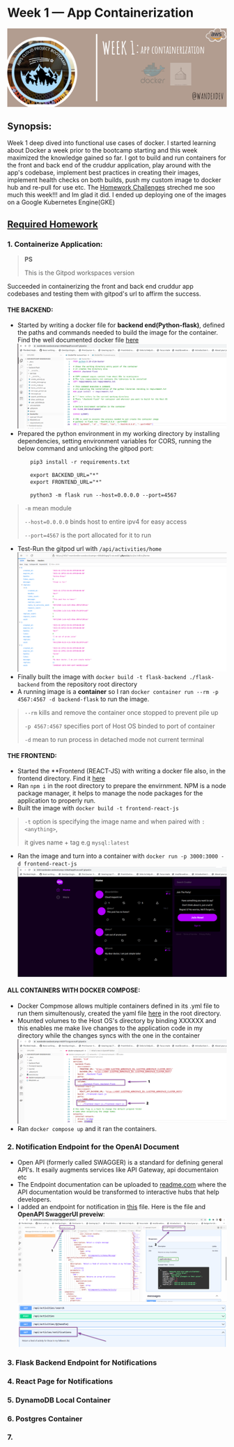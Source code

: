 # Week 1 — App Containerization
![App Containerization](assets/wk1/wk1banner.png)

## Synopsis:
Week 1 deep dived into functional use cases of docker. I started learning about Docker a week prior to the bootcamp starting and this week maximized the knowledge gained so far. I got to build and run containers for the front and back end of the cruddur application, play around with the app's codebase, implement best practices in creating their images, implement health checks on both builds, push my custom image to docker hub and re-pull for use etc. The [Homework Challenges](#homework-challenges) streched me soo much this week!!! and Im glad it did. I ended up deploying one of the images on a Google Kubernetes Engine(GKE)

## [Required Homework](#required)
### 1. Containerize Application:
> **PS**
>
> This is the Gitpod workspaces version

Succeeded in containerizing the front and back end cruddur app codebases and testing them with gitpod's url to affirm the success.
#### THE BACKEND:
- Started by writing a docker file for **backend end(Python-flask)**, defined the paths and commands needed to build the image for the container. Find the well documented docker file  [here](https://github.com/wandexdev/aws-bootcamp-cruddur-2023/blob/main/backend-flask/Dockerfile)
![Gitpod Final](assets/wk1/backenddfile.png)
- Prepared the python environment in my working directory by installing dependencies, setting environment variables for CORS, running the below command and unlocking the gitpod port:
    ```shell
        pip3 install -r requirements.txt
    ```
    ```shell
        export BACKEND_URL="*"
        export FRONTEND_URL="*"
    ```
    ```shell
        python3 -m flask run --host=0.0.0.0 --port=4567
    ```
> ```-m``` mean module
>
> ```--host=0.0.0.0``` binds host to entire ipv4 for easy access
>
> ```--port=4567``` is the port allocated for it to run
- Test-Run the gitpod url with ```/api/activities/home```
![backend json](assets/wk1/jsonbackend.png)
- Finally built the image with ```docker build -t flask-backend ./flask-backend``` from the repository root directory
- A running image is a **container** so I ran ```docker container run --rm -p 4567:4567 -d backend-flask``` to run the image.
>
> ```--rm``` kills and remove the container once stopped to prevent pile up
>
> ```-p 4567:4567``` specifies port of Host OS binded to port of container
> 
> ```-d``` mean to run process in detached mode not current terminal

<!--- place holder for ensuring environmet variables are saved-->
#### THE FRONTEND:
- Started the **Frontend (REACT-JS) with writing a docker file also, in the frontend directory. Find it [here](https://github.com/wandexdev/aws-bootcamp-cruddur-2023/blob/main/frontend-react-js/Dockerfile)
- Ran ```npm i``` in the root directory to prepare the envirnment. NPM is a node package manager, it helps to manage the node packages for the application to properly run.
- Built the image with ```docker build -t frontend-react-js```
> ```-t``` option is specifying the image name and when paired with ```:<anything>```, 
>
> it gives name + tag e.g ```mysql:latest```
- Ran the image and turn into a container with ```docker run -p 3000:3000 -d frontend-react-js```
![Gitpod Final](assets/wk1/gitpodfinal.png)
#### ALL CONTAINERS WITH DOCKER COMPOSE:
- Docker Compmose allows multiple containers defined in its .yml file to run them simultenously, created the yaml file [here](https://github.com/wandexdev/aws-bootcamp-cruddur-2023/blob/main/docker-compose.yml) in the root directory.
- Mounted volumes to the Host OS's directory by binding XXXXXX and this enables me make live changes to the application code in my directory while the changes syncs with the one in the container
![volumes](assets/wk1/dockercompose.png)
- Ran ```docker compose up``` and it ran the containers. 
### 2. Notification Endpoint for the OpenAI Document
- Open API (formerly called SWAGGER) is a standard for defining general API's. It esaily augments services like API Gateway, api documentaion etc
- The Endpoint documentation can be uploaded to [readme.com](https://readme.com/) where the API documentation would be transformed to interactive hubs that help developers.
- I added an endpoint for notification in [this](https://github.com/wandexdev/aws-bootcamp-cruddur-2023/blob/main/backend-flask/openapi-3.0.yml) file. Here is the file and **OpenAPI SwaggerUI preveiw**:
![Open API](assets/wk1/openapinotification.png)
![Open API](assets/wk1/openapi2.png)
### 3. Flask Backend Endpoint for Notifications

### 4. React Page for Notifications
### 5. DynamoDB Local Container
### 6. Postgres Container
### 7.